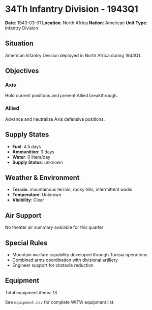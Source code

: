 # 34Th Infantry Division - 1943Q1

**Date**: 1943-03-01
**Location**: North Africa
**Nation**: American
**Unit Type**: Infantry Division

## Situation

American Infantry Division deployed in North Africa during 1943Q1.

## Objectives

### Axis
Hold current positions and prevent Allied breakthrough.

### Allied
Advance and neutralize Axis defensive positions.

## Supply States

- **Fuel**: 4.5 days
- **Ammunition**: 0 days
- **Water**: 0 liters/day
- **Supply Status**: unknown

## Weather & Environment

- **Terrain**: mountainous terrain, rocky hills, intermittent wadis
- **Temperature**: Unknown
- **Visibility**: Clear

## Air Support

No theater air summary available for this quarter

## Special Rules

- Mountain warfare capability developed through Tunisia operations
- Combined arms coordination with divisional artillery
- Engineer support for obstacle reduction

## Equipment

Total equipment items: 13

See `equipment.csv` for complete WITW equipment list.
